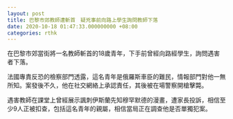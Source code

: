 ```yaml
---
layout: post
title: 巴黎市郊教師遭斬首　疑兇事前向路上學生詢問教師下落
date: 2020-10-18 01:47:33.000000000 +08:00
categories: rthk
---
```


在巴黎市郊當街將一名教師斬首的18歲青年，下手前曾經向路經學生，詢問遇害者下落。

法國專責反恐的檢察部門透露，這名青年是俄羅斯車臣的難民，情報部門對他一無所知。案發後不久，他在社交網絡上承認責任，其後被在場警察開槍擊斃。

遇害教師在課堂上曾經展示諷刺伊斯蘭先知穆罕默德的漫畫，遭家長投訴，相信至少9人正被扣查，包括這名青年的親屬，相信當局正在調查他是否單獨犯案。
